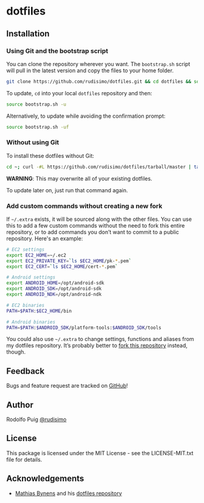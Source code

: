 # dotfiles

## Installation

### Using Git and the bootstrap script

You can clone the repository wherever you want. The `bootstrap.sh` script will pull in the latest version and copy the files to your home folder.
```bash
git clone https://github.com/rudisimo/dotfiles.git && cd dotfiles && source bootstrap.sh
```

To update, `cd` into your local `dotfiles` repository and then:
```bash
source bootstrap.sh -u
```

Alternatively, to update while avoiding the confirmation prompt:
```bash
source bootstrap.sh -uf
```

### Without using Git

To install these dotfiles without Git:
```bash
cd ~; curl -#L https://github.com/rudisimo/dotfiles/tarball/master | tar -xzv --strip-components 1 --exclude={README.md,LICENSE-MIT.txt,bootstrap.sh};
```

**WARNING**: This may overwrite all of your existing dotfiles.

To update later on, just run that command again.

### Add custom commands without creating a new fork

If `~/.extra` exists, it will be sourced along with the other files. You can use this to add a few custom commands without the need to fork this entire repository, or to add commands you don’t want to commit to a public repository.
Here's an example:

```bash
# EC2 settings
export EC2_HOME=~/.ec2
export EC2_PRIVATE_KEY=`ls $EC2_HOME/pk-*.pem`
export EC2_CERT=`ls $EC2_HOME/cert-*.pem`

# Android settings
export ANDROID_HOME=/opt/android-sdk
export ANDROID_SDK=/opt/android-sdk
export ANDROID_NDK=/opt/android-ndk

# EC2 binaries
PATH=$PATH:$EC2_HOME/bin

# Android binaries
PATH=$PATH:$ANDROID_SDK/platform-tools:$ANDROID_SDK/tools
```

You could also use `~/.extra` to change settings, functions and aliases from my dotfiles repository. It’s probably better to [fork this repository](https://github.com/rudisimo/dotfiles/fork) instead, though.

## Feedback

Bugs and feature request are tracked on [GitHub](https://github.com/rudisimo/dotfiles/issues)!

## Author

Rodolfo Puig [@rudisimo](http://twitter.com/rudisimo "Follow @rudisimo on Twitter")

## License

This package is licensed under the MIT License - see the LICENSE-MIT.txt file for details.

## Acknowledgements

* [Mathias Bynens](http://mathiasbynens.be/) and his [dotfiles repository](https://github.com/mathiasbynens/dotfiles)
